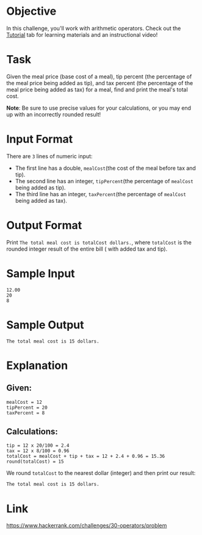 # Objective 
In this challenge, you'll work with arithmetic operators. Check out the <a href="https://www.hackerrank.com/challenges/30-operators/tutorial">Tutorial</a> tab for learning materials and an instructional video!

# Task 
Given the meal price (base cost of a meal), tip percent (the percentage of the meal price being added as tip), and tax percent (the percentage of the meal price being added as tax) for a meal, find and print the meal's total cost.

<b>Note</b>: Be sure to use precise values for your calculations, or you may end up with an incorrectly rounded result!

# Input Format

There are <code>3</code> lines of numeric input: 

 - The first line has a double, <code>mealCost</code>(the cost of the meal before tax and tip). 
 - The second line has an integer, <code>tipPercent</code>(the percentage of <code>mealCost</code> being added as tip). 
 - The third line has an integer, <code>taxPercent</code>(the percentage of <code>mealCost</code> being added as tax).

# Output Format

Print <code>The total meal cost is totalCost dollars.</code>, where <code>totalCost</code> is the rounded integer result of the entire bill ( with added tax and tip).

# Sample Input

    12.00
    20
    8
    
# Sample Output

    The total meal cost is 15 dollars.

# Explanation

## Given: 

    mealCost = 12
    tipPercent = 20
    taxPercent = 8

## Calculations: 
 
    tip = 12 x 20/100 = 2.4
    tax = 12 x 8/100 = 0.96
    totalCost = mealCost + tip + tax = 12 + 2.4 + 0.96 = 15.36
    round(totalCost) = 15

We round <code>totalCost</code> to the nearest dollar (integer) and then print our result:

    The total meal cost is 15 dollars.
    
# Link

https://www.hackerrank.com/challenges/30-operators/problem
